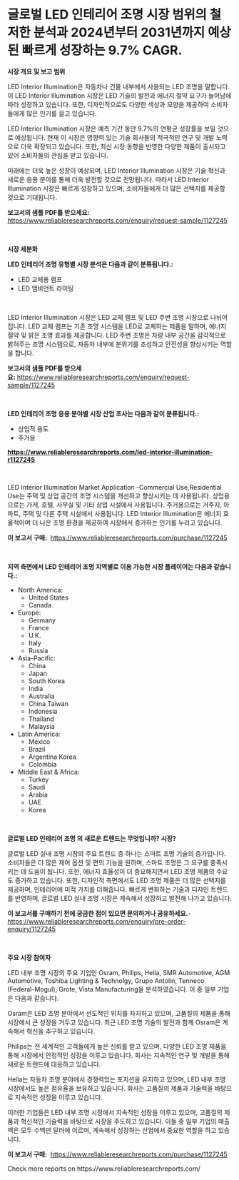<p><h1>글로벌 LED 인테리어 조명 시장 범위의 철저한 분석과 2024년부터 2031년까지 예상된 빠르게 성장하는 9.7% CAGR.</h1></p><p><strong>시장 개요 및 보고 범위</strong></p>
<p><p>LED Interior Illumination은 자동차나 건물 내부에서 사용되는 LED 조명을 말합니다. 이 LED Interior Illumination 시장은 LED 기술의 발전과 에너지 절약 요구가 늘어남에 따라 성장하고 있습니다. 또한, 디자인적으로도 다양한 색상과 모양을 제공하여 소비자들에게 많은 인기를 끌고 있습니다.</p><p>LED Interior Illumination 시장은 예측 기간 동안 9.7%의 연평균 성장률을 보일 것으로 예상됩니다. 현재 이 시장은 영향력 있는 기술 회사들의 적극적인 연구 및 개발 노력으로 더욱 확장되고 있습니다. 또한, 최신 시장 동향을 반영한 다양한 제품이 출시되고 있어 소비자들의 관심을 받고 있습니다.</p><p>미래에는 더욱 높은 성장이 예상되며, LED Interior Illumination 시장은 기술 혁신과 새로운 응용 분야를 통해 더욱 발전할 것으로 전망됩니다. 따라서 LED Interior Illumination 시장은 빠르게 성장하고 있으며, 소비자들에게 더 많은 선택지를 제공할 것으로 기대됩니다.</p></p>
<p><strong>보고서의 샘플 PDF를 받으세요:</strong> <a href="https://www.reliableresearchreports.com/enquiry/request-sample/1127245">https://www.reliableresearchreports.com/enquiry/request-sample/1127245</a></p>
<p>&nbsp;</p>
<p><strong>시장 세분화</strong></p>
<p><strong>LED 인테리어 조명 유형별 시장 분석은 다음과 같이 분류됩니다.:</strong></p>
<p><ul><li>LED 교체용 램프</li><li>LED 앰비언트 라이팅</li></ul></p>
<p>&nbsp;</p>
<p><p>LED Interior Illumination 시장은 LED 교체 램프 및 LED 주변 조명 시장으로 나뉘어집니다. LED 교체 램프는 기존 조명 시스템을 LED로 교체하는 제품을 말하며, 에너지 절약 및 밝은 조명 효과를 제공합니다. LED 주변 조명은 차량 내부 공간을 감각적으로 밝혀주는 조명 시스템으로, 자동차 내부에 분위기를 조성하고 안전성을 향상시키는 역할을 합니다.</p></p>
<p><strong>보고서의 샘플 PDF를 받으세요:</strong>&nbsp;<a href="https://www.reliableresearchreports.com/enquiry/request-sample/1127245">https://www.reliableresearchreports.com/enquiry/request-sample/1127245</a></p>
<p>&nbsp;</p>
<p><strong> LED 인테리어 조명 응용 분야별 시장 산업 조사는 다음과 같이 분류됩니다.:</strong></p>
<p><ul><li>상업적 용도</li><li>주거용</li></ul></p>
<p><strong><a href="https://www.reliableresearchreports.com/led-interior-illumination-r1127245">https://www.reliableresearchreports.com/led-interior-illumination-r1127245</a></strong></p>
<p>&nbsp;</p>
<p><p>LED Interior Illumination Market Application -Commercial Use,Residential Use는 주택 및 상업 공간의 조명 시스템을 개선하고 향상시키는 데 사용됩니다. 상업용으로는 가게, 호텔, 사무실 및 기타 상업 시설에서 사용됩니다. 주거용으로는 거주지, 아파트, 주택 및 다른 주택 시설에서 사용됩니다. LED Interior Illumination은 에너지 효율적이며 더 나은 조명 환경을 제공하여 시장에서 증가하는 인기를 누리고 있습니다.</p></p>
<p><strong>이 보고서 구매:</strong>&nbsp; <a href="https://www.reliableresearchreports.com/purchase/1127245">https://www.reliableresearchreports.com/purchase/1127245</a></p>
<p>&nbsp;</p>
<p><strong>지역 측면에서 LED 인테리어 조명 지역별로 이용 가능한 시장 플레이어는 다음과 같습니다.:</strong></p>
<p><ul>
    <li>
        North America:
        <ul>
            <li>United States</li>
            <li>Canada</li>
        </ul>
    </li>
    <li>
        Europe:
        <ul>
            <li>Germany</li>
            <li>France</li>
            <li>U.K.</li>
            <li>Italy</li>
            <li>Russia</li>
        </ul>
    </li>
    <li>
        Asia-Pacific:
        <ul>
            <li>China</li>
            <li>Japan</li>
            <li>South Korea</li>
            <li>India</li>
            <li>Australia</li>
            <li>China Taiwan</li>
            <li>Indonesia</li>
            <li>Thailand</li>
            <li>Malaysia</li>
        </ul>
    </li>
    <li>
        Latin America:
        <ul>
            <li>Mexico</li>
            <li>Brazil</li>
            <li>Argentina Korea</li>
            <li>Colombia</li>
        </ul>
    </li>
    <li>
        Middle East & Africa:
        <ul>
            <li>Turkey</li>
            <li>Saudi</li>
            <li>Arabia</li>
            <li>UAE</li>
            <li>Korea</li>
        </ul>
    </li>
    </ul></p>
<p>&nbsp;</p>
<p><strong>글로벌 LED 인테리어 조명 의 새로운 트렌드는 무엇입니까? 시장?</strong></p>
<p><p>글로벌 LED 실내 조명 시장의 주요 트렌드 중 하나는 스마트 조명 기술의 증가입니다. 소비자들은 더 많은 제어 옵션 및 편의 기능을 원하며, 스마트 조명은 그 요구를 충족시키는 데 도움이 됩니다. 또한, 에너지 효율성이 더 중요해지면서 LED 조명 제품의 수요도 증가하고 있습니다. 또한, 디자인적 측면에서도 LED 조명 제품은 더 많은 선택지를 제공하며, 인테리어에 미적 가치를 더해줍니다. 빠르게 변화하는 기술과 디자인 트렌드를 반영하며, 글로벌 LED 실내 조명 시장은 계속해서 성장하고 발전해 나가고 있습니다.</p></p>
<p><strong>이 보고서를 구매하기 전에 궁금한 점이 있으면 문의하거나 공유하세요.</strong>- <a href="https://www.reliableresearchreports.com/enquiry/pre-order-enquiry/1127245">https://www.reliableresearchreports.com/enquiry/pre-order-enquiry/1127245</a></p>
<p>&nbsp;</p>
<p><strong>주요 시장 참여자</strong></p>
<p><p>LED 내부 조명 시장의 주요 기업인 Osram, Philips, Hella, SMR Automotive, AGM Automotive, Toshiba Lighting & Technolgy, Grupo Antolin, Tenneco (Federal-Mogul), Grote, Vista Manufacturing을 분석하였습니다. 이 중 일부 기업은 다음과 같습니다.</p><p>Osram은 LED 조명 분야에서 선도적인 위치를 차지하고 있으며, 고품질의 제품을 통해 시장에서 큰 성장을 거두고 있습니다. 최근 LED 조명 기술의 발전과 함께 Osram은 계속해서 혁신을 추구하고 있습니다.</p><p>Philips는 전 세계적인 고객들에게 높은 신뢰를 받고 있으며, 다양한 LED 조명 제품을 통해 시장에서 안정적인 성장을 이루고 있습니다. 회사는 지속적인 연구 및 개발을 통해 새로운 트렌드에 대응하고 있습니다.</p><p>Hella는 자동차 조명 분야에서 경쟁력있는 포지션을 유지하고 있으며, LED 내부 조명 시장에서도 높은 점유율을 보유하고 있습니다. 회사는 고품질의 제품과 기술력을 바탕으로 지속적인 성장을 이루고 있습니다.</p><p>이러한 기업들은 LED 내부 조명 시장에서 지속적인 성장을 이루고 있으며, 고품질의 제품과 혁신적인 기술력을 바탕으로 시장을 주도하고 있습니다. 이들 중 일부 기업의 매출액은 모두 수백만 달러에 이르며, 계속해서 성장하는 산업에서 중요한 역할을 하고 있습니다.</p></p>
<p><strong>이 보고서 구매:</strong>&nbsp;&nbsp;<a href="https://www.reliableresearchreports.com/purchase/1127245">https://www.reliableresearchreports.com/purchase/1127245</a></p>
<p>Check more reports on https://www.reliableresearchreports.com/</p>